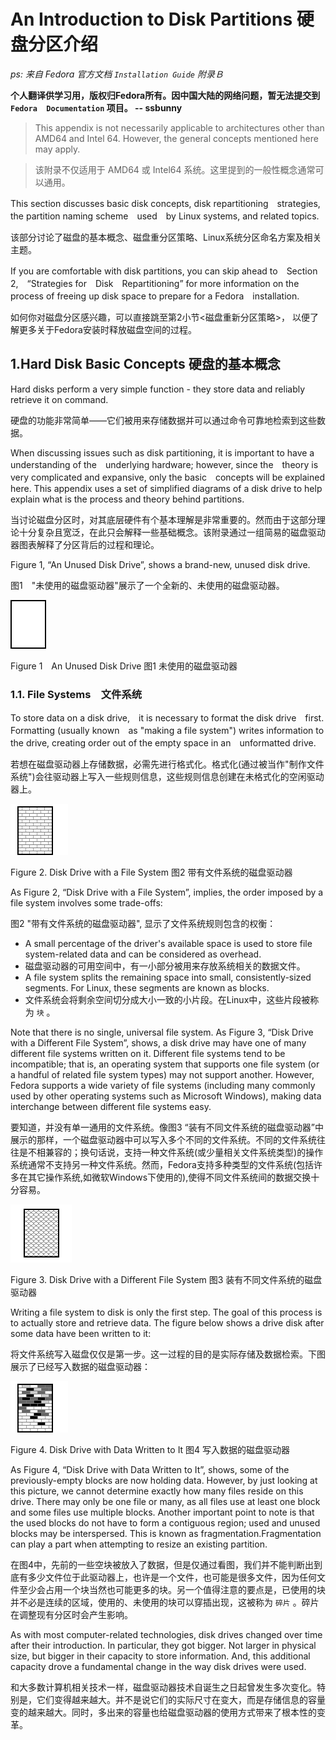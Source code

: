 # An Introduction to Disk Partitions 硬盘分区介绍

*ps: 来自 Fedora 官方文档 `Installation Guide` 附录Ｂ*

**个人翻译供学习用，版权归Fedora所有。因中国大陆的网络问题，暂无法提交到 `Fedora  Documentation` 项目。 -- ssbunny**

> This appendix is not necessarily applicable to architectures other than AMD64 and Intel 64. However, the general concepts mentioned here may apply.

> 该附录不仅适用于 AMD64 或 Intel64 系统。这里提到的一般性概念通常可以通用。

This section discusses basic disk concepts,
disk repartitioning　strategies,
the partition naming scheme　used　by Linux systems, and related topics.

该部分讨论了磁盘的基本概念、磁盘重分区策略、Linux系统分区命名方案及相关主题。

If you are comfortable with disk partitions,
you can skip ahead to　Section 2,　“Strategies for　Disk　Repartitioning” for more information on the process of freeing up disk space to prepare for a Fedora　installation.

如何你对磁盘分区感兴趣，可以直接跳至第2小节<磁盘重新分区策略>，
以便了解更多关于Fedora安装时释放磁盘空间的过程。

## 1.Hard Disk Basic Concepts 硬盘的基本概念

Hard disks perform a very simple function - they store data and reliably retrieve it on command.

硬盘的功能非常简单——它们被用来存储数据并可以通过命令可靠地检索到这些数据。

When discussing issues such as disk partitioning, 
it is important to have a understanding of the　underlying hardware;
however, since the　theory is very complicated and expansive,
only the basic　concepts will be explained here.
This appendix uses a set of simplified diagrams of a disk drive to help explain what is the process and theory behind partitions.

当讨论磁盘分区时，对其底层硬件有个基本理解是非常重要的。然而由于这部分理论十分复杂且宽泛，在此只会解释一些基础概念。该附录通过一组简易的磁盘驱动器图表解释了分区背后的过程和理论。

Figure 1, “An Unused Disk Drive”, shows a brand-new, unused disk drive.

图1　"未使用的磁盘驱动器"展示了一个全新的、未使用的磁盘驱动器。

![An Unused Disk Drive](img/disk_partition_1.png)

Figure 1　An Unused Disk Drive
图1 未使用的磁盘驱动器


### 1.1. File Systems　文件系统

To store data on a disk drive,　it is necessary to format the disk drive　first. Formatting (usually known　as "making a file system") writes information to the drive, creating order out of the empty space in an　unformatted drive.

若想在磁盘驱动器上存储数据，必需先进行格式化。格式化(通过被当作"制作文件系统")会往驱动器上写入一些规则信息，这些规则信息创建在未格式化的空闲驱动器上。

![Disk Drive with a File System](img/disk_partition_2.png)

Figure 2. Disk Drive with a File System
图2 带有文件系统的磁盘驱动器

As Figure 2, “Disk Drive with a File System”, implies, the order imposed by a file system involves some trade-offs:

图2 "带有文件系统的磁盘驱动器", 显示了文件系统规则包含的权衡：

* A small percentage of the driver's available space is used to store file system-related data and can be considered as overhead.
* 磁盘驱动器的可用空间中，有一小部分被用来存放系统相关的数据文件。
* A file system splits the remaining space into small, consistently-sized segments. For Linux, these segments are known as blocks.	
* 文件系统会将剩余空间切分成大小一致的小片段。在Linux中，这些片段被称为 `块` 。

Note that there is no single, universal file system. As Figure 3, “Disk Drive with a Different File System”, shows, a disk drive may have one of many different file systems written on it. Different
file systems tend to be incompatible; that is, an operating system that supports one file system (or a handful of related file system types) may not support another. However, Fedora supports a wide
variety of file systems (including many commonly used by other operating systems such as Microsoft Windows), making data interchange between different file systems easy.

要知道，并没有单一通用的文件系统。像图3 “装有不同文件系统的磁盘驱动器”中展示的那样，一个磁盘驱动器中可以写入多个不同的文件系统。不同的文件系统往往是不相兼容的；换句话说，支持一种文件系统(或少量相关文件系统类型)的操作系统通常不支持另一种文件系统。然而，Fedora支持多种类型的文件系统(包括许多在其它操作系统,如微软Windows下使用的),使得不同文件系统间的数据交换十分容易。

![Disk Drive with a Different File System](img/disk_partition_3.png)

Figure 3. Disk Drive with a Different File System
图3 装有不同文件系统的磁盘驱动器

Writing a file system to disk is only the first step. The goal of this process is to actually store and retrieve data. The figure below shows a drive disk after some data have been written to it:

将文件系统写入磁盘仅仅是第一步。这一过程的目的是实际存储及数据检索。下图展示了已经写入数据的磁盘驱动器：

![Disk Drive with Data Written to It](img/disk_partition_4.png)

Figure 4. Disk Drive with Data Written to It
图4 写入数据的磁盘驱动器

As Figure 4, “Disk Drive with Data Written to It”, shows, some of the previously-empty blocks are now holding data. However, by just looking at this picture, we cannot determine exactly how many files
reside on this drive. There may only be one file or many, as all files use at least one block and some files use multiple blocks. Another important point to note is that the used blocks do not have to form a contiguous region; used and unused blocks may be interspersed. This is known as fragmentation.Fragmentation can play a part when attempting to resize an existing partition.

在图4中，先前的一些空块被放入了数据，但是仅通过看图，我们并不能判断出到底有多少文件位于此驱动器上，也许是一个文件，也可能是很多文件，因为任何文件至少会占用一个块当然也可能更多的块。另一个值得注意的要点是，已使用的块并不必是连续的区域，使用的、未使用的块可以穿插出现，这被称为 `碎片` 。碎片在调整现有分区时会产生影响。

As with most computer-related technologies, disk drives changed over time after their introduction. In particular, they got bigger. Not larger in physical size, but bigger in their capacity to store information. And, this additional capacity drove a fundamental change in the way disk drives were used.

和大多数计算机相关技术一样，磁盘驱动器技术自诞生之日起曾发生多次变化。特别是，它们变得越来越大。并不是说它们的实际尺寸在变大，而是存储信息的容量变的越来越大。同时，多出来的容量也给磁盘驱动器的使用方式带来了根本性的变革。




